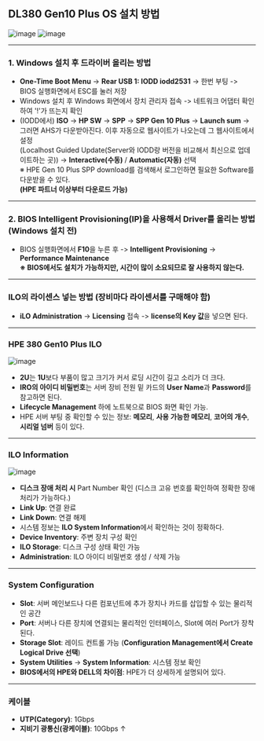 ## DL380 Gen10 Plus OS 설치 방법

![image](https://github.com/user-attachments/assets/678625d2-ac3f-48e2-8d55-9a15e549e130)
![image](https://github.com/user-attachments/assets/e497310a-b4fa-4647-8449-605f75d74ddc)

---

### **1. Windows 설치 후 드라이버 올리는 방법**
- **One-Time Boot Menu** -> **Rear USB 1: IODD iodd2531** -> 한번 부팅 -> BIOS 실행화면에서 ESC를 눌러 저장
- Windows 설치 후 Windows 화면에서 장치 관리자 접속 -> 네트워크 어댑터 확인하여 '!'가 뜨는지 확인
- (IODD에서) **ISO** -> **HP SW** -> **SPP** -> **SPP Gen 10 Plus** -> **Launch sum** -> 그러면 AHS가 다운받아진다. 이후 자동으로 웹사이트가 나오는데 그 웹사이트에서 설정  
  (Localhost Guided Update(Server와 IODD랑 버전을 비교해서 최신으로 업데이트하는 곳)) -> **Interactive(수동)** / **Automatic(자동)** 선택  
  ※ HPE Gen 10 Plus SPP download를 검색해서 로그인하면 필요한 Software를 다운받을 수 있다.  
  **(HPE 파트너 이상부터 다운로드 가능)**

---

### **2. BIOS Intelligent Provisioning(IP)을 사용해서 Driver를 올리는 방법 (Windows 설치 전)**
- BIOS 실행화면에서 **F10**을 누른 후 -> **Intelligent Provisioning** -> **Performance Maintenance**  
  **※ BIOS에서도 설치가 가능하지만, 시간이 많이 소요되므로 잘 사용하지 않는다.**

---

### ILO의 라이센스 넣는 방법 (장비마다 라이센서를 구매해야 함)
- **iLO Administration** -> **Licensing** 접속 -> **license의 Key 값**을 넣으면 된다.

---

### HPE 380 Gen10 Plus ILO

![image](https://github.com/user-attachments/assets/0621b59d-0e3a-4f6f-b0e6-ecbdf268d4f3)

- **2U**는 **1U**보다 부품이 많고 크기가 커서 로딩 시간이 길고 소리가 더 크다.
- **IRO의 아이디 비밀번호**는 서버 장비 전원 밑 카드의 **User Name**과 **Password**를 참고하면 된다.
- **Lifecycle Management** 하에 노트북으로 BIOS 화면 확인 가능.
- HPE 서버 부팅 중 확인할 수 있는 정보: **메모리**, **사용 가능한 메모리**, **코어의 개수**, **시리얼 넘버** 등이 있다.

---

### ILO Information

![image](https://github.com/user-attachments/assets/d4a36aaa-e53e-4915-aee0-5b8cc8944a3f)

- **디스크 장애 처리 시** Part Number 확인 (디스크 고유 번호를 확인하여 정확한 장애 처리가 가능하다.)
- **Link Up**: 연결 완료
- **Link Down**: 연결 해제
- 시스템 정보는 **ILO System Information**에서 확인하는 것이 정확하다.
- **Device Inventory**: 주변 장치 구성 확인
- **ILO Storage**: 디스크 구성 상태 확인 가능
- **Administration**: ILO 아이디 비밀번호 생성 / 삭제 가능

---

### System Configuration
- **Slot**: 서버 메인보드나 다른 컴포넌트에 추가 장치나 카드를 삽입할 수 있는 물리적인 공간
- **Port**: 서버나 다른 장치에 연결되는 물리적인 인터페이스, Slot에 여러 Port가 장착된다.
- **Storage Slot**: 레이드 컨트롤 가능 (**Configuration Management에서 Create Logical Drive 선택**)
- **System Utilities** -> **System Information**: 시스템 정보 확인
- **BIOS에서의 HPE와 DELL의 차이점**: HPE가 더 상세하게 설명되어 있다.

---

### 케이블
- **UTP(Category)**: 1Gbps
- **지비기 광통신(광케이블)**: 10Gbps ↑
